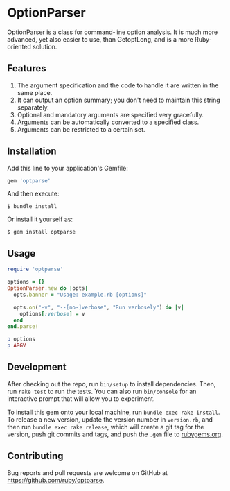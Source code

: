 # OptionParser

OptionParser is a class for command-line option analysis.  It is much more
advanced, yet also easier to use, than GetoptLong, and is a more Ruby-oriented
solution.

## Features

1. The argument specification and the code to handle it are written in the
   same place.
2. It can output an option summary; you don't need to maintain this string
   separately.
3. Optional and mandatory arguments are specified very gracefully.
4. Arguments can be automatically converted to a specified class.
5. Arguments can be restricted to a certain set.

## Installation

Add this line to your application's Gemfile:

```ruby
gem 'optparse'
```

And then execute:

    $ bundle install

Or install it yourself as:

    $ gem install optparse

## Usage

```ruby
require 'optparse'

options = {}
OptionParser.new do |opts|
  opts.banner = "Usage: example.rb [options]"

  opts.on("-v", "--[no-]verbose", "Run verbosely") do |v|
    options[:verbose] = v
  end
end.parse!

p options
p ARGV
```

## Development

After checking out the repo, run `bin/setup` to install dependencies. Then, run `rake test` to run the tests. You can also run `bin/console` for an interactive prompt that will allow you to experiment.

To install this gem onto your local machine, run `bundle exec rake install`. To release a new version, update the version number in `version.rb`, and then run `bundle exec rake release`, which will create a git tag for the version, push git commits and tags, and push the `.gem` file to [rubygems.org](https://rubygems.org).

## Contributing

Bug reports and pull requests are welcome on GitHub at https://github.com/ruby/optparse.

